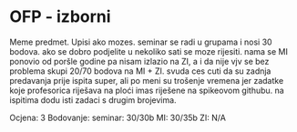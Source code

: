 # OFP - izborni

Meme predmet. Upisi ako mozes. seminar se radi u grupama i nosi 30 bodova. ako se dobro podjelite u nekoliko sati se moze rijesiti. nama se MI ponovio od poršle godine pa nisam izlazio na ZI, a i da nije vjv se bez problema skupi 20/70 bodova na MI + ZI. svuda ces cuti da su zadnja predavanja prije ispita super, ali po meni su trošenje vremena jer zadatke koje profesorica riješava na ploći imas riješene na spikeovom githubu. na ispitima dodu isti zadaci s drugim brojevima.

Ocjena: 3
Bodovanje:
    seminar: 30/30b
    MI: 30/35b
    ZI: N/A